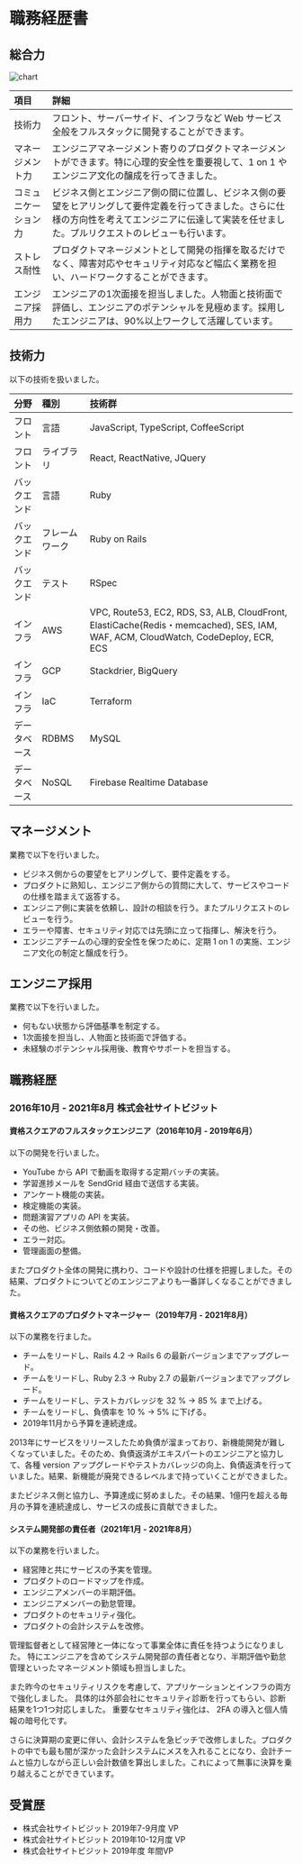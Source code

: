 # 職務経歴書

## 総合力

![chart](https://user-images.githubusercontent.com/17666221/86549933-f1648200-bf7b-11ea-9a5d-6599c2e2555a.png)

| 項目 | 詳細 |
| :--- | :--- |
| 技術力 | フロント、サーバーサイド、インフラなど Web サービス全般をフルスタックに開発することができます。 |
| マネージメント力 | エンジニアマネージメント寄りのプロダクトマネージメントができます。特に心理的安全性を重要視して、1 on 1 やエンジニア文化の醸成を行ってきました。 |
| コミュニケーション力 | ビジネス側とエンジニア側の間に位置し、ビジネス側の要望をヒアリングして要件定義を行ってきました。さらに仕様の方向性を考えてエンジニアに伝達して実装を任せました。プルリクエストのレビューも行います。 |
| ストレス耐性 | プロダクトマネージメントとして開発の指揮を取るだけでなく、障害対応やセキュリティ対応など幅広く業務を担い、ハードワークすることができます。 |
| エンジニア採用力 | エンジニアの1次面接を担当しました。人物面と技術面で評価し、エンジニアのポテンシャルを見極めます。採用したエンジニアは、90%以上ワークして活躍しています。 |

## 技術力

以下の技術を扱いました。

| 分野 | 種別 |技術群 |
| :--- | :--- | :--- |
| フロント | 言語 | JavaScript, TypeScript, CoffeeScript |
| フロント | ライブラリ | React, ReactNative, JQuery |
| バックエンド | 言語 | Ruby |
| バックエンド | フレームワーク | Ruby on Rails |
| バックエンド | テスト | RSpec |
| インフラ | AWS | VPC, Route53, EC2, RDS, S3, ALB, CloudFront, ElastiCache(Redis・memcached), SES, IAM, WAF, ACM, CloudWatch, CodeDeploy, ECR, ECS |
| インフラ | GCP | Stackdrier, BigQuery |
| インフラ | IaC | Terraform |
| データベース | RDBMS | MySQL |
| データベース | NoSQL | Firebase Realtime Database |

## マネージメント

業務で以下を行いました。

* ビジネス側からの要望をヒアリングして、要件定義をする。
* プロダクトに熟知し、エンジニア側からの質問に大して、サービスやコードの仕様を踏まえて返答する。
* エンジニア側に実装を依頼し、設計の相談を行う。またプルリクエストのレビューを行う。
* エラーや障害、セキュリティ対応では先頭に立って指揮し、解決を行う。
* エンジニアチームの心理的安全性を保つために、定期 1 on 1 の実施、エンジニア文化の制定と醸成を行う。

## エンジニア採用

業務で以下を行いました。

* 何もない状態から評価基準を制定する。
* 1次面接を担当し、人物面と技術面で評価する。
* 未経験のポテンシャル採用後、教育やサポートを担当する。

## 職務経歴

### 2016年10月 - 2021年8月 株式会社サイトビジット

#### 資格スクエアのフルスタックエンジニア（2016年10月 - 2019年6月）

以下の開発を行いました。

* YouTube から API で動画を取得する定期バッチの実装。
* 学習進捗メールを SendGrid 経由で送信する実装。
* アンケート機能の実装。
* 検定機能の実装。
* 問題演習アプリの API を実装。
* その他、ビジネス側依頼の開発・改善。
* エラー対応。
* 管理画面の整備。

またプロダクト全体の開発に携わり、コードや設計の仕様を把握しました。その結果、プロダクトについてどのエンジニアよりも一番詳しくなることができました。

#### 資格スクエアのプロダクトマネージャー（2019年7月 - 2021年8月）

以下の業務を行ました。

* チームをリードし、Rails 4.2 → Rails 6 の最新バージョンまでアップグレード。
* チームをリードし、Ruby 2.3 → Ruby 2.7 の最新バージョンまでアップグレード。
* チームをリードし、テストカバレッジを 32 % → 85 % まで上げる。
* チームをリードし、負債率を 10 % → 5% に下げる。
* 2019年11月から予算を連続達成。

2013年にサービスをリリースしたため負債が溜まっており、新機能開発が難しくなっていました。そのため、負債返済がエキスパートのエンジニアと協力して、各種 version アップグレードやテストカバレッジの向上、負債返済を行っていました。結果、新機能が廃発できるレベルまで持っていくことができました。

またビジネス側と協力し、予算達成に努めました。その結果、1億円を超える毎月の予算を連続達成し、サービスの成長に貢献できました。

#### システム開発部の責任者（2021年1月 - 2021年8月）

以下の業務を行いました。

* 経営陣と共にサービスの予実を管理。
* プロダクトのロードマップを作成。
* エンジニアメンバーの半期評価。
* エンジニアメンバーの勤怠管理。
* プロダクトのセキュリティ強化。
* プロダクトの会計システムを改修。

管理監督者として経営陣と一体になって事業全体に責任を持つようになりました。
特にエンジニアを含めてシステム開発部の責任者となり、半期評価や勤怠管理といったマネージメント領域も担当しました。

また昨今のセキュリティリスクを考慮して、アプリケーションとインフラの両方で強化しました。
具体的は外部会社にセキュリティ診断を行ってもらい、診断結果を1つ1つ対応しました。
重要なセキュリティ強化は、 2FA の導入と個人情報の暗号化です。

さらに決算期の変更に伴い、会計システムを急ピッチで改修しました。プロダクトの中でも最も闇が深かった会計システムにメスを入れることになり、会計チームと協力しながら正しい会計数値を算出しました。これによって無事に決算を乗り越えることができています。

## 受賞歴

* 株式会社サイトビジット 2019年7-9月度 VP
* 株式会社サイトビジット 2019年10-12月度 VP
* 株式会社サイトビジット 2019年度 年間VP
